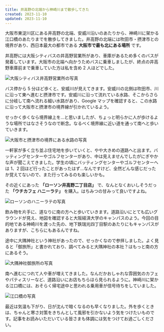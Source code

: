 ```yaml
---
title: 井高野の北端から神崎川まで散歩してきた
created: 2023-11-10
updated: 2023-11-10
---
```


大阪市東淀川区にある井高野の北端、安威川沿いのあたりから、神崎川に架かる江口橋のあたりまでを散歩してきました。井高野の北端には吹田市・摂津市との境界があり、西日本最大の都市である **大阪市で最も北にある場所** です。

井高野には大阪シティバスの井高野営業所があり、車庫があるため多くのバスが発着しています。大阪市の北端へ向かうためバスに乗車しましたが、終点の井高野車庫前まで乗車していた方は私を含め 2 人ほどでした。

![大阪シティバス井高野営業所の写真](2f700ec3-253a-4bd5-be20-0ce81da9b900)

バス停から 5 分ほど歩くと、安威川が見えてきます。安威川の北側は吹田市、川に沿って東へ進むと摂津市です。安威川に沿って流れている水路、そこからさらに分岐して南へ流れる細い水路があり、Google マップを確認すると、この水路に沿って大阪市と摂津市の境界線が引かれているよう。

せっかく歩くなら境界線上を…と思いましたが、ちょっと明らかに人が歩けるような場所ではなさそうなので断念。なるべく境界線に近い道を通って南へと歩いていきます。

![大阪市と摂津市の境界にある水路の写真](3caa611a-c276-4d76-a995-ea62c9ff7b00)

一軒家が多く立ち並ぶ住宅地を歩いていくと、やや大きめの道路へと出ます。バッティングセンターやゴルフセンターがあり、中は見えませんでしたがにぎやかな声が聞こえてきました。学生の頃にバッティングセンターやゴルフセンターへは 1、2 回ほど行ったことがあったはず…なんですけど、全然どんな感じだったか覚えてないので、また行ってみるのも楽しいかも。

その近くにあった **「ローソン井高野二丁目店」** で、なんとなくおいしそうだった **「ウチカフェ ハニーラテ」** を購入。はちみつの甘みって良いですよね。

![ローソンのハニーラテの写真](cfaf43b5-3780-4a3d-d0c7-ecbbdaddc800)

飲み物を片手に、道なりに南の方へと歩いていきます。道路沿いにとても広いグラウンドが見え、地図を確認すると大阪経済大学のキャンパスのよう。今回の目的地である神崎川を渡った先の、地下鉄瑞光四丁目駅のあたりにもキャンパスがありますが、こちらにもあるんですね。

途中に大隅神社という神社があったので、せっかくなので参拝しました。よく見ると「御旅所」と書かれており、調べてみると大隅神社の本社？はもっと南の方にあるそう。

![大隅神社御旅所の写真](fd886b5c-ae3b-473d-4842-9c10745bee00)

南へ進むにつれて人や車が増えてきました。なんだかおしゃれな雰囲気のカフェやパティスリーなど、道路沿いにお店もちらほら見られるように。神崎川に架かる江口橋には、おそらく帰宅途中と思われる乗用車が信号待ちをしていました。

![江口橋の写真](6701ff28-2b57-4d9e-598c-de987cc60d00)

最近は気温も下がり、日が沈んで暗くなるのも早くなりました。外を歩くときは、ちゃんと寒さ対策をきちんとして風邪を引かないよう気をつけたいものです。記事をお読みいただいている皆さまも体調には気をつけてお過ごしください。
